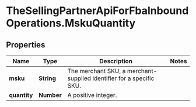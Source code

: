 # TheSellingPartnerApiForFbaInboundOperations.MskuQuantity

## Properties
Name | Type | Description | Notes
------------ | ------------- | ------------- | -------------
**msku** | **String** | The merchant SKU, a merchant-supplied identifier for a specific SKU. | 
**quantity** | **Number** | A positive integer. | 



